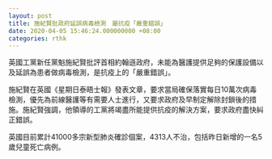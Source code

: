```yaml
---
layout: post
title: 施紀賢批政府延誤病毒檢測　屬抗疫「嚴重錯誤」
date: 2020-04-05 15:46:24.000000000 +08:00
categories: rthk
---
```


英國工黨新任黨魁施紀賢批評首相約翰遜政府，未能為醫護提供足夠的保護設備以及延誤為患者做病毒檢測，是抗疫上的「嚴重錯誤」。

施紀賢在英國《星期日泰晤士報》發表文章，要求當局確保落實每日10萬次病毒檢測，優先為前線醫護等有需要人士進行，又要求政府及早制定解除封鎖後的措施。施紀賢強調，他領導的工黨將竭盡所能提供抗疫的解決方案，要求政府盡快糾正錯誤。

英國目前累計41000多宗新型肺炎確診個案，4313人不治，包括昨日新增的一名5歲兒童死亡病例。
